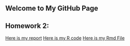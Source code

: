 ## Welcome to My GitHub Page

## Homework 2:

[Here is my report](https://bu-ie-360.github.io/spring22-fatih-chetin/Files/IE360-HW1.html)
[Here is my R code](https://bu-ie-360.github.io/spring22-fatih-chetin/Files/IE360-HW1.R)
[Here is my Rmd File](https://bu-ie-360.github.io/spring22-fatih-chetin/Files/IE360-HW1.Rmd)




